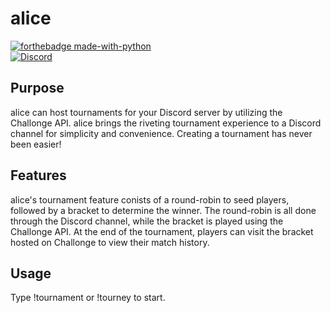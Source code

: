 # alice
[![forthebadge made-with-python](http://ForTheBadge.com/images/badges/made-with-python.svg)](https://www.python.org/)
<br>
[![Discord](https://discordapp.com/api/guilds/615786113394671619/widget.png)](href=https://discord.com/oauth2/authorize?client_id=723813871881551932&scope=bot&permissions=126016)

## Purpose
alice can host tournaments for your Discord server by utilizing the Challonge API. alice brings the riveting tournament experience to a Discord channel for simplicity and convenience. Creating a tournament has never been easier!

## Features
alice's tournament feature conists of a round-robin to seed players, followed by a bracket to determine the winner. The round-robin is all done through the Discord channel, while the bracket is played using the Challonge API. At the end of the tournament, players can visit the bracket hosted on Challonge to view their match history.

## Usage
Type !tournament or !tourney to start.
